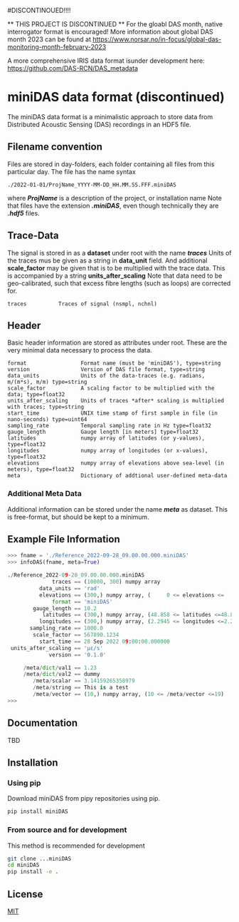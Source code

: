 #DISCONTINOUED!!!!

** THIS PROJECT IS DISCONTINUED **
For the gloabl DAS month, native interrogator format is encouraged! More information about global DAS month 2023 can be found at
https://www.norsar.no/in-focus/global-das-monitoring-month-february-2023

A more comprehensive IRIS data format isunder development here: https://github.com/DAS-RCN/DAS_metadata





# miniDAS data format (discontinued)

The miniDAS data format is a minimalistic approach to store data from Distributed Acoustic Sensing (DAS) recordings in an HDF5 file.

## Filename convention

Files are stored in day-folders, each folder containing all files from this particular day. The file has the name syntax

```
./2022-01-01/ProjName_YYYY-MM-DD_HH.MM.SS.FFF.miniDAS
```

where ***ProjName*** is a description of the project, or installation name
Note that files have the extension ***.miniDAS***, even though technically they are ***.hdf5*** files.

## Trace-Data

The signal is stored in as a **dataset** under root with the name ***traces***
Units of the traces mus be given as a string in **data_unit** field. And additional **scale_factor** may be given that is to be multiplied with the trace data. This is accompanied by a string **units_after_scaling**
Note that data need to be geo-calibrated, such that excess fibre lengths (such as loops) are corrected for.

```
traces          Traces of signal (nsmpl, nchnl)
```

## Header

Basic header information are stored as attributes under root. These are the very minimal data necessary to process the data.

```
format                 Format name (must be 'miniDAS'), type=string
version                Version of DAS file format, type=string
data_units             Units of the data-traces (e.g. radians, m/(m*s), m/m) type=string
scale_factor           A scaling factor to be multiplied with the data; type=float32
units_after_scaling    Units of traces *after* scaling is multiplied with traces; type=string
start_time             UNIX time stamp of first sample in file (in nano-seconds) type=uint64
sampling_rate          Temporal sampling rate in Hz type=float32
gauge_length           Gauge length [in meters] type=float32
latitudes              numpy array of latitudes (or y-values), type=float32
longitudes             numpy array of longitudes (or x-values), type=float32
elevations             numpy array of elevations above sea-level (in meters), type=float32
meta                   Dictionary of addtional user-defined meta-data
```

### Additional Meta Data

Additional information can be stored under the name ***meta*** as dataset. This is free-format, but should be kept to a minimum.

## Example File Information

```py
>>> fname = './Reference_2022-09-28_09.00.00.000.miniDAS'
>>> infoDAS(fname, meta=True)

./Reference_2022-09-28_09.00.00.000.miniDAS
              traces == (10000, 300) numpy array
          data_units == 'rad'
          elevations == (300,) numpy array, (     0 <= elevations <=     0)
              format == 'miniDAS'
        gauge_length == 10.2
           latitudes == (300,) numpy array, (48.858 <= latitudes <=48.868)
          longitudes == (300,) numpy array, (2.2945 <= longitudes <=2.2945)
       sampling_rate == 1000.0
        scale_factor == 567890.1234
          start_time == 28 Sep 2022 09:00:00.000000
 units_after_scaling == 'µε/s'
             version == '0.1.0'

     /meta/dict/val1 == 1.23
     /meta/dict/val2 == dummy
        /meta/scalar == 3.14159265358979
        /meta/string == This is a test
        /meta/vector == (10,) numpy array, (10 <= /meta/vector <=19)
>>>
```

## Documentation

TBD

## Installation

### Using pip

Download miniDAS from pipy repositories using pip.

```bash
pip install miniDAS
```

### From source and for development

This method is recommended for development

```sh
git clone ...miniDAS
cd miniDAS
pip install -e .
```

## License

[MIT](https://choosealicense.com/licenses/mit/)
